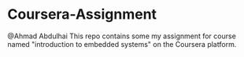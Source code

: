 # Coursera-Assignment
@Ahmad Abdulhai
This repo contains some my assignment for course named "introduction to embedded systems" on the Coursera platform.
